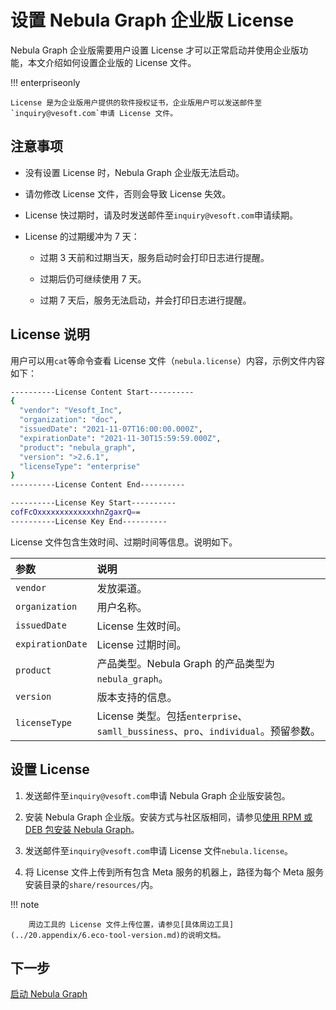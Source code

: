 # 设置 Nebula Graph 企业版 License

Nebula Graph 企业版需要用户设置 License 才可以正常启动并使用企业版功能，本文介绍如何设置企业版的 License 文件。

!!! enterpriseonly

    License 是为企业版用户提供的软件授权证书，企业版用户可以发送邮件至`inquiry@vesoft.com`申请 License 文件。

## 注意事项

- 没有设置 License 时，Nebula Graph 企业版无法启动。

- 请勿修改 License 文件，否则会导致 License 失效。

- License 快过期时，请及时发送邮件至`inquiry@vesoft.com`申请续期。

- License 的过期缓冲为 7 天：

  - 过期 3 天前和过期当天，服务启动时会打印日志进行提醒。

  - 过期后仍可继续使用 7 天。

  - 过期 7 天后，服务无法启动，并会打印日志进行提醒。

## License 说明

用户可以用`cat`等命令查看 License 文件（`nebula.license`）内容，示例文件内容如下：

```bash
----------License Content Start----------
{
  "vendor": "Vesoft_Inc",
  "organization": "doc",
  "issuedDate": "2021-11-07T16:00:00.000Z",
  "expirationDate": "2021-11-30T15:59:59.000Z",
  "product": "nebula_graph",
  "version": ">2.6.1",
  "licenseType": "enterprise"
}
----------License Content End----------

----------License Key Start----------
cofFcOxxxxxxxxxxxxxhnZgaxrQ==
----------License Key End----------
```

License 文件包含生效时间、过期时间等信息。说明如下。

|参数|说明|
|:---|:---|
|`vendor`|发放渠道。|
|`organization`|用户名称。|
|`issuedDate`|License 生效时间。|
|`expirationDate`|License 过期时间。|
|`product`|产品类型。Nebula Graph 的产品类型为`nebula_graph`。|
|`version`|版本支持的信息。|
|`licenseType`|License 类型。包括`enterprise`、`samll_bussiness`、`pro`、`individual`。预留参数。|

## 设置 License

1. 发送邮件至`inquiry@vesoft.com`申请 Nebula Graph 企业版安装包。

2. 安装 Nebula Graph 企业版。安装方式与社区版相同，请参见[使用 RPM 或 DEB 包安装 Nebula Graph](2.compile-and-install-nebula-graph/2.install-nebula-graph-by-rpm-or-deb.md)。

3. 发送邮件至`inquiry@vesoft.com`申请 License 文件`nebula.license`。

4. 将 License 文件上传到所有包含 Meta 服务的机器上，路径为每个 Meta 服务安装目录的`share/resources/`内。

  !!! note

        周边工具的 License 文件上传位置，请参见[具体周边工具](../20.appendix/6.eco-tool-version.md)的说明文档。

## 下一步

[启动 Nebula Graph](manage-service.md)
